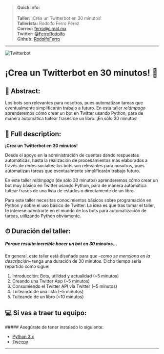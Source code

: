 
> #### Quick info:
> **Taller:** ¡Crea un Twitterbot en 30 minutos!<br/>
> **Tallerista:** Rodolfo Ferro Pérez<br/>
> **Correo:** [ferro@cimat.mx](mailto:ferro@cimat.mx)<br/>
> **Twitter:** [@FerroRodolfo](https://twitter.com/FerroRodolfo)<br/>
> **Github:** [RodolfoFerro](https://github.com/RodolfoFerro)


-----
![Twitterbot](https://github.com/PythonDayMX/Crea_un_Twitterbot_en_30_minutos/blob/master/img.png)

# ¡Crea un Twitterbot en 30 minutos! 🤖

## 📄 Abstract:

Los bots son relevantes para nosotros, pues automatizan tareas que eventualmente simplificarán trabajo a futuro. En esta taller _relámpago_ aprenderemos cómo crear un bot en Twitter usando Python, para de manera automática tuitear frases de un libro. ¡En sólo 30 minutos!

## 📑 Full description:

**¡Crea un Twitterbot en 30 minutos!**

Desde el apoyo en la administración de cuentas dando respuestas automáticas, hasta la realización de procesamientos más elaborados a través de redes sociales; los bots son relevantes para nosotros, pues automatizan tareas que eventualmente simplificarán trabajo futuro.

En este taller _relámpago_ (de sólo 30 minutos) aprenderemos cómo crear un bot muy básico en Twitter usando Python, para de manera automática tuitear frases de una lista de estados o directamente de un libro.

Para este taller necesitas conocimientos básicos sobre programación en Python y sobre el uso básico de Twitter. La idea es que tras tomar el taller, te interese adentrarte en el mundo de los bots para automatización de tareas, utilizando Python obviamente.

## ⏱ Duración del taller:

##### Porque resulta increible hacer un bot en 30 minutos...

En general, este taller está diseñado para que –_como se menciona en la descripción_– tenga una duración de 30 minutos. Dicho tiempo sería repartido como sigue:

1. Introducción: Bots, utilidad y actualidad (~5 minutos)
2. Creando una Twitter App (~5 minutos)
3. Consumiendo el Twitter API vía Twitter (~5 minutos)
4. Tuiteando de una lista (~5 minutos)
5. Tuiteando de un libro (~10 minutos)

## 💻 Si vas a traer tu equipo:

##### Asegúrate de tener instalado lo siguiente:

* [Python 3.x](https://www.python.org)
* [Tweepy](http://www.tweepy.org)


-----
